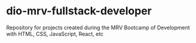 # dio-mrv-fullstack-developer
Repository for projects created during the MRV Bootcamp of Development with HTML, CSS, JavaScript, React, etc
